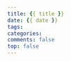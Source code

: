 ```yaml
---
title: {{ title }}
date: {{ date }}
tags:
categories:
comments: false
top: false
---
```














<!-- more -->